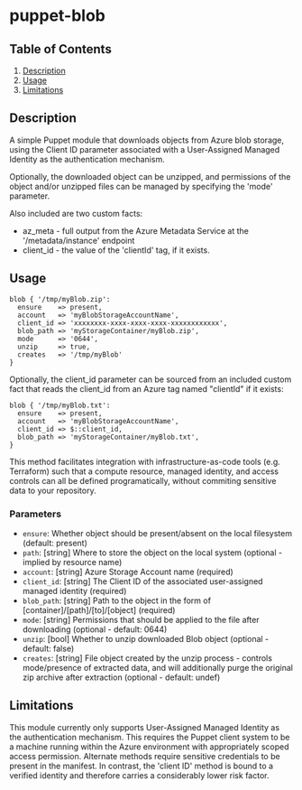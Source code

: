 # puppet-blob

## Table of Contents

1. [Description](#description)
1. [Usage](#usage)
1. [Limitations](#limitations)

## Description

A simple Puppet module that downloads objects from Azure blob storage, using the Client ID
parameter associated with a User-Assigned Managed Identity as the authentication mechanism.

Optionally, the downloaded object can be unzipped, and permissions of the object and/or 
unzipped files can be managed by specifying the 'mode' parameter.

Also included are two custom facts:
- az_meta - full output from the Azure Metadata Service at the '/metadata/instance' endpoint
- client_id - the value of the 'clientId' tag, if it exists.

## Usage

```
blob { '/tmp/myBlob.zip':
  ensure    => present,
  account   => 'myBlobStorageAccountName',
  client_id => 'xxxxxxxx-xxxx-xxxx-xxxx-xxxxxxxxxxxx',
  blob_path => 'myStorageContainer/myBlob.zip',
  mode      => '0644',
  unzip     => true,
  creates   => '/tmp/myBlob'
}
```

Optionally, the client_id parameter can be sourced from an included custom fact that reads
the client_id from an Azure tag named "clientId" if it exists:

```
blob { '/tmp/myBlob.txt':
  ensure    => present,
  account   => 'myBlobStorageAccountName',
  client_id => $::client_id,
  blob_path => 'myStorageContainer/myBlob.txt',
}
```

This method facilitates integration with infrastructure-as-code tools (e.g. Terraform)
such that a compute resource, managed identity, and access controls can all be defined 
programatically, without commiting sensitive data to your repository.

### Parameters
* `ensure`: Whether object should be present/absent on the local filesystem (default: present)
* `path`: \[string\] Where to store the object on the local system (optional - implied by resource name)
* `account`: \[string\] Azure Storage Account name (required)
* `client_id`: \[string\] The Client ID of the associated user-assigned managed identity (required)
* `blob_path`: \[string\] Path to the object in the form of \[container\]/\[path\]/\[to\]/\[object\] (required)
* `mode`: \[string\] Permissions that should be applied to the file after downloading (optional - default: 0644)
* `unzip`: \[bool\] Whether to unzip downloaded Blob object (optional - default: false)
* `creates`: \[string\] File object created by the unzip process - controls mode/presence of extracted data, and will additionally purge the original zip archive after extraction (optional - default: undef) 

## Limitations

This module currently only supports User-Assigned Managed Identity as the authentication
mechanism. This requires the Puppet client system to be a machine running within the Azure
environment with appropriately scoped access permission. Alternate methods require sensitive
credentials to be present in the manifest. In contrast, the 'client ID' method is bound to
a verified identity and therefore carries a considerably lower risk factor.